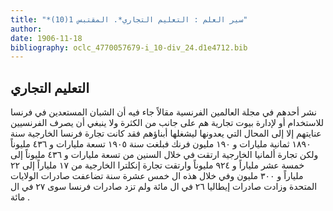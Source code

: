 ```yaml
---
title: "*سير العلم : التعليم التجاري*. المقتبس 1(10)"
author: 
date: 1906-11-18
bibliography: oclc_4770057679-i_10-div_24.d1e4712.bib
---
```




##  التعليم التجاري 


 نشر أحدهم في  مجلة العالمين  الفرنسية مقالاً  جاء فيه أن الشبان المستعدين في فرنسا للاستخدام أو لإدارة بيوت تجارية هم على جانب من الكثرة ولا ينبغي أن يصرف الفرنسيين عنايتهم إلا إلى المحال التي يعدونها ليشغلها أبناؤهم فقد كانت تجارة فرنسا الخارجية سنة  ١٨٩٠  ثمانية  مليارات و  ١٩٠  مليون فرنك فبلغت سنة  ١٩٠٥  تسعة  مليارات و  ٤٣٦  مليوناً ولكن تجارة ألمانيا الخارجية ارتقت في خلال السنين من  تسعة  مليارات و  ٤٣٦  مليوناً إلى  خمسة  عشر  ملياراً و  ٩٢٤  مليوناً وارتقت تجارة إنكلترا الخارجية من  ١٧  ملياراً إلى  ٢٢  ملياراً و  ٣٠٠  مليون وفي خلال هذه ال  خمس  عشرة  سنة تضاعفت صادرات الولايات المتحدة وزادت صادرات إيطاليا  ٢٦  في ال  مائة  ولم تزد صادرات فرنسا سوى  ٢٧  في ال  مائة  . 
